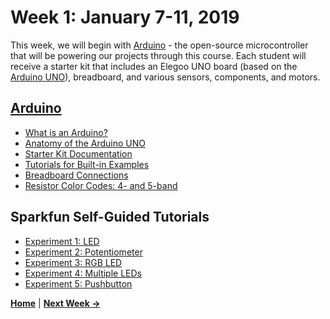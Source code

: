 # Week 1: January 7-11, 2019

This week, we will begin with [Arduino](https://www.arduino.cc/) - the open-source microcontroller that will be powering our projects through this course. Each student will receive a starter kit that includes an Elegoo UNO board (based on the [Arduino UNO](https://www.arduino.cc/en/Guide/ArduinoUno)), breadboard, and various sensors, components, and motors.

## [Arduino](https://www.arduino.cc/)
* [What is an Arduino?](https://learn.sparkfun.com/tutorials/what-is-an-arduino)
* [Anatomy of the Arduino UNO](https://raw.githubusercontent.com/jlaurentpdx/beginning-maker-tech/gh-pages/img/ELEGOO_outlinev1.png)
* [Starter Kit Documentation](https://drive.google.com/open?id=1dFretZhmzl1jESqOIuLNfyv2Ab68hk5N)
* [Tutorials for Built-in Examples](https://www.arduino.cc/en/Tutorial/BuiltInExamples)
* [Breadboard Connections](http://brunswickhackerspace.com/wp-content/uploads/2016/10/breadboard.png)
* [Resistor Color Codes: 4- and 5-band](https://www.build-electronic-circuits.com/wp-content/uploads/2016/07/resistor-color-codes.jpg)

## Sparkfun Self-Guided Tutorials
* [Experiment 1: LED](https://learn.sparkfun.com/tutorials/sik-experiment-guide-for-arduino---v32/experiment-1-blinking-an-led)
* [Experiment 2: Potentiometer](https://learn.sparkfun.com/tutorials/sik-experiment-guide-for-arduino---v32/experiment-2-reading-a-potentiometer)
* [Experiment 3: RGB LED](https://learn.sparkfun.com/tutorials/sik-experiment-guide-for-arduino---v32/experiment-3-driving-an-rgb-led)
* [Experiment 4: Multiple LEDs](https://learn.sparkfun.com/tutorials/sik-experiment-guide-for-arduino---v32/experiment-4-driving-multiple-leds)
* [Experiment 5: Pushbutton](https://learn.sparkfun.com/tutorials/sik-experiment-guide-for-arduino---v32/experiment-5-push-buttons)

**[Home](https://jlaurentpdx.github.io/beginning-maker-tech/)** | **[Next Week &rarr;](https://jlaurentpdx.github.io/beginning-maker-tech/week/2)**
